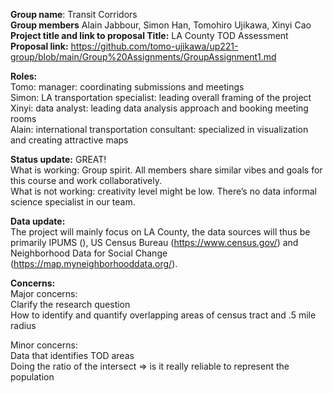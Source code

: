 **Group name**: Transit Corridors  
**Group members** Alain Jabbour, Simon Han, Tomohiro Ujikawa, Xinyi Cao
**Project title and link to proposal Title:** LA County TOD Assessment  
**Proposal link:** https://github.com/tomo-ujikawa/up221-group/blob/main/Group%20Assignments/GroupAssignment1.md

**Roles:**  
Tomo: manager: coordinating submissions and meetings  
Simon: LA transportation specialist: leading overall framing of the project  
Xinyi: data analyst: leading data analysis approach and booking meeting rooms  
Alain: international transportation consultant: specialized in visualization and creating attractive maps  

**Status update:** GREAT!  
What is working: Group spirit. All members share similar vibes and goals for this course and work collaboratively.  
What is not working: creativity level might be low. There’s no data informal science specialist in our team.

**Data update:**   
The project will mainly focus on LA County, the data sources will thus be primarily IPUMS (), US Census Bureau (https://www.census.gov/) and Neighborhood Data for Social Change (https://map.myneighborhooddata.org/).

**Concerns:**   
Major concerns:  
Clarify the research question  
How to identify and quantify overlapping areas of census tract and .5 mile radius 

Minor concerns:  
Data that identifies TOD areas  
Doing the ratio of the intersect => is it really reliable to represent the population
